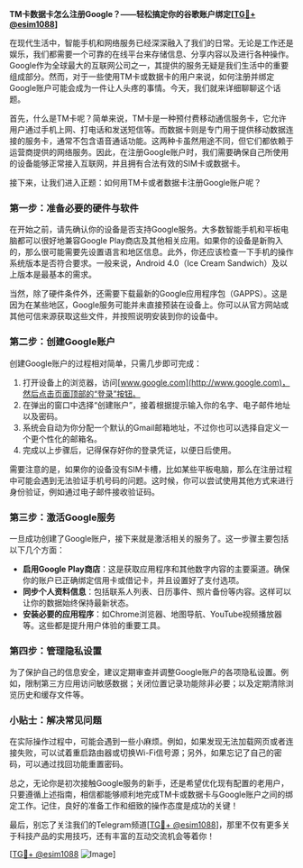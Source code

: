 **TM卡数据卡怎么注册Google？——轻松搞定你的谷歌账户绑定[[TG💪+ @esim1088](https://t.me/s/esim1088)]**

在现代生活中，智能手机和网络服务已经深深融入了我们的日常。无论是工作还是娱乐，我们都需要一个可靠的在线平台来存储信息、分享内容以及进行各种操作。Google作为全球最大的互联网公司之一，其提供的服务无疑是我们生活中的重要组成部分。然而，对于一些使用TM卡或数据卡的用户来说，如何注册并绑定Google账户可能会成为一件让人头疼的事情。今天，我们就来详细聊聊这个话题。

首先，什么是TM卡呢？简单来说，TM卡是一种预付费移动通信服务卡，它允许用户通过手机上网、打电话和发送短信等。而数据卡则是专门用于提供移动数据连接的服务卡，通常不包含语音通话功能。这两种卡虽然用途不同，但它们都依赖于运营商提供的网络服务。因此，在注册Google账户时，我们需要确保自己所使用的设备能够正常接入互联网，并且拥有合法有效的SIM卡或数据卡。

接下来，让我们进入正题：如何用TM卡或者数据卡注册Google账户呢？

### 第一步：准备必要的硬件与软件

在开始之前，请先确认你的设备是否支持Google服务。大多数智能手机和平板电脑都可以很好地兼容Google Play商店及其他相关应用。如果你的设备是新购入的，那么很可能需要先设置语言和地区信息。此外，你还应该检查一下手机的操作系统版本是否符合要求。一般来说，Android 4.0（Ice Cream Sandwich）及以上版本是最基本的需求。

当然，除了硬件条件外，还需要下载最新的Google应用程序包（GAPPS）。这是因为在某些地区，Google服务可能并未直接预装在设备上。你可以从官方网站或其他可信来源获取这些文件，并按照说明安装到你的设备中。

### 第二步：创建Google账户

创建Google账户的过程相对简单，只需几步即可完成：

1. 打开设备上的浏览器，访问[www.google.com](http://www.google.com)，然后点击页面顶部的“登录”按钮。
2. 在弹出的窗口中选择“创建账户”，接着根据提示输入你的名字、电子邮件地址以及密码。
3. 系统会自动为你分配一个默认的Gmail邮箱地址，不过你也可以选择自定义一个更个性化的邮箱名。
4. 完成以上步骤后，记得保存好你的登录凭证，以便日后使用。

需要注意的是，如果你的设备没有SIM卡槽，比如某些平板电脑，那么在注册过程中可能会遇到无法验证手机号码的问题。这时候，你可以尝试使用其他方式来进行身份验证，例如通过电子邮件接收验证码。

### 第三步：激活Google服务

一旦成功创建了Google账户，接下来就是激活相关的服务了。这一步骤主要包括以下几个方面：

- **启用Google Play商店**：这是获取应用程序和其他数字内容的主要渠道。确保你的账户已正确绑定信用卡或借记卡，并且设置好了支付选项。
- **同步个人资料信息**：包括联系人列表、日历事件、照片备份等内容。这样可以让你的数据始终保持最新状态。
- **安装必要的应用程序**：如Chrome浏览器、地图导航、YouTube视频播放器等。这些都是提升用户体验的重要工具。

### 第四步：管理隐私设置

为了保护自己的信息安全，建议定期审查并调整Google账户的各项隐私设置。例如，限制第三方应用访问敏感数据；关闭位置记录功能除非必要；以及定期清除浏览历史和缓存文件等。

### 小贴士：解决常见问题

在实际操作过程中，可能会遇到一些小麻烦。例如，如果发现无法加载网页或者连接失败，可以试着重启路由器或切换Wi-Fi信号源；另外，如果忘记了自己的密码，可以通过找回功能重置密码。

总之，无论你是初次接触Google服务的新手，还是希望优化现有配置的老用户，只要遵循上述指南，相信都能够顺利地完成TM卡或数据卡与Google账户之间的绑定工作。记住，良好的准备工作和细致的操作态度是成功的关键！

最后，别忘了关注我们的Telegram频道[[TG💪+ @esim1088](https://t.me/s/esim1088)]，那里不仅有更多关于科技产品的实用技巧，还有丰富的互动交流机会等着你！

[[TG💪+ @esim1088](https://t.me/s/esim1088) ![Image](https://i.postimg.cc/4NQfJmqS/Snipaste-2025-05-13-00-14-12.png)]
